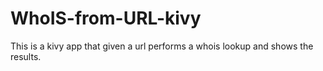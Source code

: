 # WhoIS-from-URL-kivy
This is a kivy app that given a url performs a whois lookup and shows the results.

